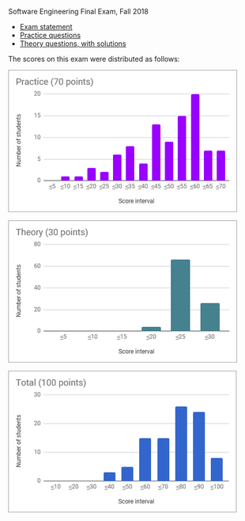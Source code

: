 Software Engineering Final Exam, Fall 2018

* [Exam statement](Statement.md)
* [Practice questions](PRACTICE.md)
* [Theory questions, with solutions](THEORY.md)

The scores on this exam were distributed as follows:

![Practice](Results-Practice.png)

![Theory](Results-Theory.png)

![Total](Results-Total.png)
